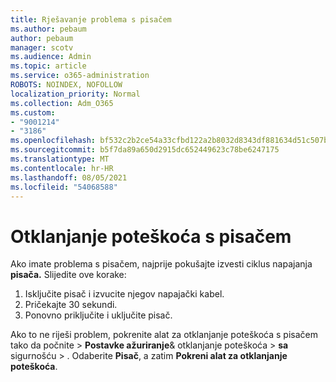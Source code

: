 ```yaml
---
title: Rješavanje problema s pisačem
ms.author: pebaum
author: pebaum
manager: scotv
ms.audience: Admin
ms.topic: article
ms.service: o365-administration
ROBOTS: NOINDEX, NOFOLLOW
localization_priority: Normal
ms.collection: Adm_O365
ms.custom:
- "9001214"
- "3186"
ms.openlocfilehash: bf532c2b2ce54a33cfbd122a2b8032d8343df881634d51c507b3c743d7ed1d6c
ms.sourcegitcommit: b5f7da89a650d2915dc652449623c78be6247175
ms.translationtype: MT
ms.contentlocale: hr-HR
ms.lasthandoff: 08/05/2021
ms.locfileid: "54068588"
---
```

# <a name="troubleshoot-your-printer"></a>Otklanjanje poteškoća s pisačem

Ako imate problema s pisačem, najprije pokušajte izvesti ciklus napajanja **pisača.** Slijedite ove korake:

1. Isključite pisač i izvucite njegov napajački kabel.
2. Pričekajte 30 sekundi.
3. Ponovno priključite i uključite pisač.

Ako to ne riješi problem, pokrenite alat za otklanjanje poteškoća s pisačem tako da počnite  >  **Postavke ažuriranje**& otklanjanje poteškoća  >  **sa** sigurnošću  >  . Odaberite **Pisač**, a zatim **Pokreni alat za otklanjanje poteškoća**.